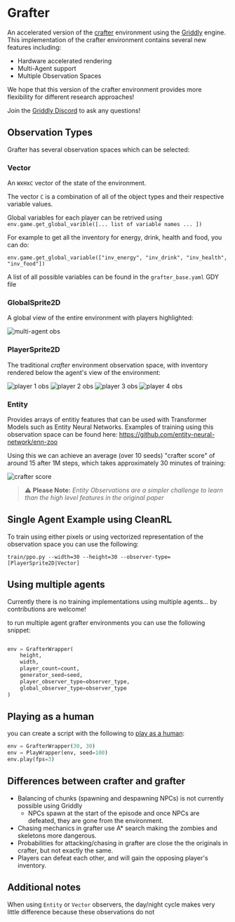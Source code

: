# Grafter

An accelerated version of the [crafter](https://github.com/danijar/crafter) environment using the [Griddly](https://griddly.readthedocs.io/en/latest/) engine.
This implementation of the crafter environment contains several new features including:

* Hardware accelerated rendering
* Multi-Agent support
* Multiple Observation Spaces

We hope that this version of the crafter environment provides more flexibility for different research approaches!

Join the [Griddly Discord](https://discord.gg/CXpHPrc5Fx) to ask any questions!

## Observation Types

Grafter has several observation spaces which can be selected:

### Vector

An `W`x`H`x`C` vector of the state of the environment.

The vector `C` is a combination of all of the object types and their respective variable values.

Global variables for each player can be retrived using `env.game.get_global_varible([... list of variable names ... ])`

For example to get all the inventory for energy, drink, health and food, you can do:
```
env.game.get_global_variable(["inv_energy", "inv_drink", "inv_health", "inv_food"])
```

A list of all possible variables can be found in the `grafter_base.yaml` GDY file 

### GlobalSprite2D

A global view of the entire environment with players highlighted:

![multi-agent obs](https://github.com/Bam4d/grafter/raw/main/media/initial_obs_global.png)

### PlayerSprite2D

The traditional *crafter* environment observation space, with inventory rendered below the agent's view of the environment:

![player 1 obs](https://github.com/Bam4d/grafter/raw/main/media/initial_obs_player1.png)
![player 2 obs](https://github.com/Bam4d/grafter/raw/main/media/initial_obs_player2.png)
![player 3 obs](https://github.com/Bam4d/grafter/raw/main/media/initial_obs_player3.png)
![player 4 obs](https://github.com/Bam4d/grafter/raw/main/media/initial_obs_player4.png)

### Entity

Provides arrays of entitiy features that can be used with Transformer Models such as Entity Neural Networks.
Examples of training using this observation space can be found here: https://github.com/entity-neural-network/enn-zoo

Using this we can achieve an average (over 10 seeds) "crafter score" of around 15 after 1M steps, which takes approximately 30 minutes of training:

![crafter score](https://github.com/Bam4d/grafter/raw/main/media/crafter_score_entity.png)

> :warning: **Please Note:** *Entity Observations are a simpler challenge to learn than the high level features in the original paper*

## Single Agent Example using CleanRL

To train using either pixels or using vectorized representation of the observation space you can use the following:
```commandline
train/ppo.py --width=30 --height=30 --observer-type=[PlayerSprite2D|Vector]
```


## Using multiple agents

Currently there is no training implementations using multiple agents... by contributions are welcome!

to run multiple agent grafter environments you can use the following snippet:


```python

env = GrafterWrapper(
    height, 
    width, 
    player_count=count, 
    generator_seed=seed, 
    player_observer_type=observer_type, 
    global_observer_type=observer_type
)

```

## Playing as a human

you can create a script with the following to [play as a human](https://github.com/Bam4d/grafter/blob/main/grafter/utils/human_player):

```python
env = GrafterWrapper(30, 30)
env = PlayWrapper(env, seed=100)
env.play(fps=3)
```

## Differences between crafter and grafter

* Balancing of chunks (spawning and despawning NPCs) is not currently possible using Griddly
  * NPCs spawn at the start of the episode and once NPCs are defeated, they are gone from the environment.
* Chasing mechanics in grafter use A* search making the zombies and skeletons more dangerous.
* Probabilities for attacking/chasing in grafter are close the the originals in crafter, but not exactly the same.
* Players can defeat each other, and will gain the opposing player's inventory.

## Additional notes

When using `Entity` or `Vector` observers, the day/night cycle makes very little difference because these observations do not 
